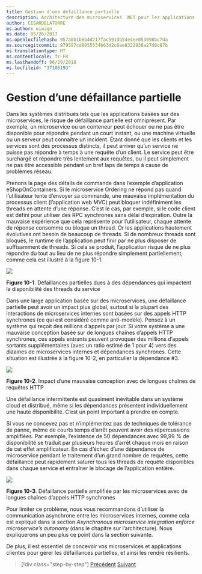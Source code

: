 ```yaml
---
title: Gestion d’une défaillance partielle
description: Architecture des microservices .NET pour les applications .NET en conteneur | Gestion d’une défaillance partielle
author: CESARDELATORRE
ms.author: wiwagn
ms.date: 05/26/2017
ms.openlocfilehash: 957a0b1b8b4d217fac591db54e4ee053098bc7da
ms.sourcegitcommit: 979597cd8055534b63d2c6ee8322938a27d0c87b
ms.translationtype: HT
ms.contentlocale: fr-FR
ms.lasthandoff: 06/29/2018
ms.locfileid: "37105193"
---
```

# <a name="handling-partial-failure"></a>Gestion d’une défaillance partielle

Dans les systèmes distribués tels que les applications basées sur des microservices, le risque de défaillance partielle est omniprésent. Par exemple, un microservice ou un conteneur peut échouer ou ne pas être disponible pour répondre pendant un court instant, ou une machine virtuelle ou un serveur peut connaître un incident. Étant donné que les clients et les services sont des processus distincts, il peut arriver qu’un service ne puisse pas répondre à temps à une requête d’un client. Le service peut être surchargé et répondre très lentement aux requêtes, ou il peut simplement ne pas être accessible pendant un bref laps de temps à cause de problèmes réseau.

Prenons la page des détails de commande dans l’exemple d’application eShopOnContainers. Si le microservice Ordering ne répond pas quand l’utilisateur tente d’envoyer sa commande, une mauvaise implémentation du processus client (l’application web MVC) peut bloquer indéfiniment les threads en attente d’une réponse. C’est le cas, par exemple, si le code client est défini pour utiliser des RPC synchrones sans délai d’expiration. Outre la mauvaise expérience que cela représente pour l’utilisateur, chaque attente de réponse consomme ou bloque un thread. Or les applications hautement évolutives ont besoin de beaucoup de threads. Si de nombreux threads sont bloqués, le runtime de l’application peut finir par ne plus disposer de suffisamment de threads. Si cela se produit, l’application risque de ne plus répondre du tout au lieu de ne plus répondre simplement partiellement, comme cela est illustré à la figure 10-1.

![](./media/image1.png)

**Figure 10-1**. Défaillances partielles dues à des dépendances qui impactent la disponibilité des threads du service

Dans une large application basée sur des microservices, une défaillance partielle peut avoir un impact plus global, surtout si la plupart des interactions de microservices internes sont basées sur des appels HTTP synchrones (ce qui est considéré comme anti-modèle). Pensez à un système qui reçoit des millions d’appels par jour. Si votre système a une mauvaise conception basée sur de longues chaînes d’appels HTTP synchrones, ces appels entrants peuvent provoquer des millions d’appels sortants supplémentaires (avec un ratio estimé de 1 pour 4) vers des dizaines de microservices internes et dépendances synchrones. Cette situation est illustrée à la figure 10-2, en particulier la dépendance \#3.

![](./media/image2.png)

**Figure 10-2**. Impact d’une mauvaise conception avec de longues chaînes de requêtes HTTP

Une défaillance intermittente est quasiment inévitable dans un système cloud et distribué, même si les dépendances présentent individuellement une haute disponibilité. C’est un point important à prendre en compte.

Si vous ne concevez pas et n’implémentez pas de techniques de tolérance de panne, même de courts temps d’arrêt peuvent avoir des répercussions amplifiées. Par exemple, l’existence de 50 dépendances avec 99,99 % de disponibilité se traduit par plusieurs heures d’arrêt chaque mois en raison de cet effet amplificateur. En cas d’échec d’une dépendance de microservice pendant le traitement d’un grand nombre de requêtes, cette défaillance peut rapidement saturer tous les threads de requête disponibles dans chaque service et entraîner le blocage de l’application entière.

![](./media/image3.png)

**Figure 10-3**. Défaillance partielle amplifiée par les microservices avec de longues chaînes d’appels HTTP synchrones

Pour limiter ce problème, nous vous recommandons d’utiliser la communication asynchrone entre les microservices internes, comme cela est expliqué dans la section *Asynchronous microservice integration enforce microservice’s autonomy* (dans le chapitre sur l’architecture). Nous expliquerons un peu plus ce point dans la section suivante.

De plus, il est essentiel de concevoir vos microservices et applications clientes pour gérer les défaillances partielles, et ainsi les rendre résilients.


>[!div class="step-by-step"]
[Précédent](index.md)
[Suivant](partial-failure-strategies.md)
